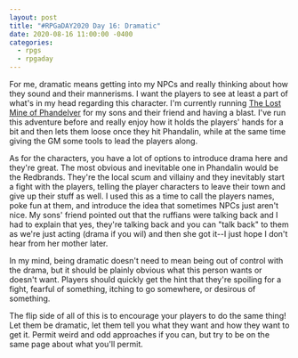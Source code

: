 ```yaml
---
layout: post
title: "#RPGaDAY2020 Day 16: Dramatic"
date: 2020-08-16 11:00:00 -0400
categories:
  - rpgs
  - rpgaday
---
```


For me, dramatic means getting into my NPCs and really thinking about how they sound and their mannerisms. I want the players to see at least a part of what's in my head regarding this character. I'm currently running [The Lost Mine of Phandelver](https://www.dndbeyond.com/sources/lmop) for my sons and their friend and having a blast. I've run this adventure before and really enjoy how it holds the players' hands for a bit and then lets them loose once they hit Phandalin, while at the same time giving the GM some tools to lead the players along.

As for the characters, you have a lot of options to introduce drama here and they're great. The most obvious and inevitable one in Phandalin would be the Redbrands. They're the local scum and villainy and they inevitably start a fight with the players, telling the player characters to leave their town and give up their stuff as well. I used this as a time to call the players names, poke fun at them, and introduce the idea that sometimes NPCs just aren't nice. My sons' friend pointed out that the ruffians were talking back and I had to explain that yes, they're talking back and you can "talk back" to them as we're just acting (drama if you wil) and then she got it--I just hope I don't hear from her mother later.

In my mind, being dramatic doesn't need to mean being out of control with the drama, but it should be plainly obvious what this person wants or doesn't want. Players should quickly get the hint that they're spoiling for a fight, fearful of something, itching to go somewhere, or desirous of something.

The flip side of all of this is to encourage your players to do the same thing! Let them be dramatic, let them tell you what they want and how they want to get it. Permit weird and odd approaches if you can, but try to be on the same page about what you'll permit.
